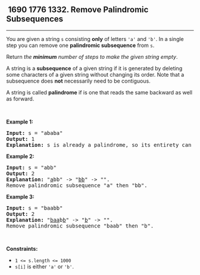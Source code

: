 <h2> 1690 1776
1332. Remove Palindromic Subsequences</h2><hr><div><p>You are given a string <code>s</code> consisting <strong>only</strong> of letters <code>'a'</code> and <code>'b'</code>. In a single step you can remove one <strong>palindromic subsequence</strong> from <code>s</code>.</p>

<p>Return <em>the <strong>minimum</strong> number of steps to make the given string empty</em>.</p>

<p>A string is a <strong>subsequence</strong> of a given string if it is generated by deleting some characters of a given string without changing its order. Note that a subsequence does <strong>not</strong> necessarily need to be contiguous.</p>

<p>A string is called <strong>palindrome</strong> if is one that reads the same backward as well as forward.</p>

<p>&nbsp;</p>
<p><strong class="example">Example 1:</strong></p>

<pre><strong>Input:</strong> s = "ababa"
<strong>Output:</strong> 1
<strong>Explanation:</strong> s is already a palindrome, so its entirety can be removed in a single step.
</pre>

<p><strong class="example">Example 2:</strong></p>

<pre><strong>Input:</strong> s = "abb"
<strong>Output:</strong> 2
<strong>Explanation:</strong> "<u>a</u>bb" -&gt; "<u>bb</u>" -&gt; "". 
Remove palindromic subsequence "a" then "bb".
</pre>

<p><strong class="example">Example 3:</strong></p>

<pre><strong>Input:</strong> s = "baabb"
<strong>Output:</strong> 2
<strong>Explanation:</strong> "<u>baa</u>b<u>b</u>" -&gt; "<u>b</u>" -&gt; "". 
Remove palindromic subsequence "baab" then "b".
</pre>

<p>&nbsp;</p>
<p><strong>Constraints:</strong></p>

<ul>
	<li><code>1 &lt;= s.length &lt;= 1000</code></li>
	<li><code>s[i]</code> is either <code>'a'</code> or <code>'b'</code>.</li>
</ul>
</div>